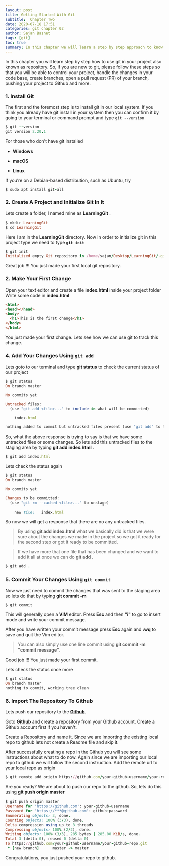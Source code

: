```yaml
---
layout: post
title: Getting Started With Git
subtitle:  Chapter Two
date: 2020-07-18 17:51
categories: git chapter 02
author: Sajan Basnet
tags: [git]
toc: true
summary: In this chapter we will learn a step by step approach to know how to initialize Git in our project, use different git commands and how to push the our project into the Github.
---
```


In this chapter you will learn step by step how to use git in your project also known as repository. So, if you are new to git, please follow these steps so that you will be able to control your project, handle the changes in your code base, create branches, open a pull request (PR) of your branch, pushing your project to Github and more.

### 1. Install Git 

The first and the foremost step is to install git in our local system.
If you think you already have git install in your system then you can confirm it by going to your terminal or command prompt and type `git --version`

``` ruby
$ git --version
git version 2.20.1
```

For those who don't have git installed 

* **Windows**
[<i class="fa fa-download" style="font-size:32px; margin-left: 5px; "></i>](https://gitforwindows.org/)

* **macOS**
[ <i class="fa fa-download" style="font-size:32px; margin-left: 5px; "></i>](https://git-scm.com/download/mac)

* **Linux**
[ <i class="fa fa-download" style="font-size:32px; margin-left: 5px; "></i>](https://git-scm.com/book/en/v2/Getting-Started-Installing-Git)

If you’re on a Debian-based distribution, such as Ubuntu, try

``` ruby
$ sudo apt install git-all
```

### 2. Create A Project and Initialize Git In It

Lets create a folder, I named mine as **LearningGit** .

```ruby 
$ mkdir LearningGit
$ cd LearningGit
``` 
Here I am in the **LearningGit** directory. Now in order to initialize git in this project  type  we need to type **`git init`**

```ruby
$ git init
Initialized empty Git repository in /home/sajan/Desktop/LearningGit/.git/
```

Great job !!! You just made your first local git repository.

### 2. Make Your First Change

Open your text editor and create a file **index.html** inside your project folder
Write some code in **index.html**

``` html
<html>
<head></head>
<body>
  <h1>This is the first change</h1>
</body>
</html>
```

You just made your first change. Lets see how we can use git to track this change.

### 4. Add Your Changes Using `git add`

Lets goto to our terminal  and type **git status** to check the current status of our project

``` ruby
$ git status
On branch master

No commits yet

Untracked files:
  (use "git add <file>..." to include in what will be committed)

	index.html

nothing added to commit but untracked files present (use "git add" to track)
```

So, what the above response is trying  to say is that we have some untracked files or some changes. So lets add this untracked files to the staging area by typing  **git add index.html** .

``` ruby
$ git add index.html 
```

Lets check the status again 

``` ruby
$ git status  
On branch master

No commits yet

Changes to be committed:
  (use "git rm --cached <file>..." to unstage)

	new file:   index.html
```

So now we will get a response that there are no any untracked files. 

> By using **git add index.html**  what we basically did  is that we were sure about the changes we made in the project so we got it ready for the second step or  got it ready to be committed.

> If we have more that one file that has been changed and we want to add it all at once we can do **git add .**

``` ruby
$ git add .
```

### 5. Commit Your Changes Using `git commit`

Now we just need to commit the changes that was sent to the staging area so lets do that by typing **git commit -m**

``` ruby
$ git commit
```

This will generally open a **VIM** editor. Press **Esc** and then **"i"**  to go to insert mode and write your commit message.

After you have written your commit message press **Esc** again and **:wq** to save and quit the Vim editor.

> You can also simply use one line commit using **git commit -m "commit message"**. 

Good job !!! You just made your first commit.

Lets check the status once more 

``` ruby
$ git status 
On branch master
nothing to commit, working tree clean
```

### 6. Import The Repository To Github

Lets push our repository to the **[Github](https://www.github.com)**. 

Goto  **[Github](https://www.github.com)** and create a repository from your Github account. Create a Github account first if you haven't.

 Create a Repository and name it. Since we are Importing the existing local repo to github lets not create a Readme file and skip it.

After successfully creating a repo in the Github you will see some instructions about what to do now. Again since we are importing our local repo to github we will follow the second instruction. Add the remote url to your local repo as origin

``` ruby
$ git remote add origin https://github.com/your-github-username/your-repo-name.git 
```

Are you ready? We  are about to push our repo to the github. So, lets do this using **git push origin master**

``` ruby
$ git push origin master
Username for 'https://github.com': your-github-username
Password for 'https://***@github.com': github-password
Enumerating objects: 3, done.
Counting objects: 100% (3/3), done.
Delta compression using up to 8 threads
Compressing objects: 100% (2/2), done.
Writing objects: 100% (3/3), 285 bytes | 285.00 KiB/s, done.
Total 3 (delta 0), reused 0 (delta 0)
To https://github.com/your-github-username/your-github-repo.git
 * [new branch]      master -> master

```

Congratulations, you just pushed your repo to github. 
